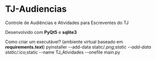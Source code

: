# TJ-Audiencias
Controle de Audiências e Atividades para Escreventes do TJ

Desenvolvido com **PyQt5** e **sqlite3**

Como criar um executável?
(ambiente virtual baseado em **requirements.text**)
pyinstaller --add-data static/*.png;static --add-data static/*.ico;static --name TJ_Atividades --onefile main.py